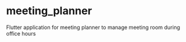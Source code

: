 # meeting_planner
Flutter application for meeting planner to manage meeting room during office hours
